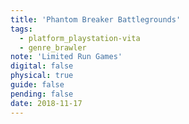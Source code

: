 ```yaml
---
title: 'Phantom Breaker Battlegrounds'
tags:
  - platform_playstation-vita
  - genre_brawler
note: 'Limited Run Games'
digital: false
physical: true
guide: false
pending: false
date: 2018-11-17
---
```

